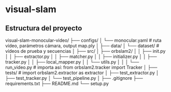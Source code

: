 # visual-slam


## Estructura del proyecto
visual-slam-monocular-video/
├── configs/
│ └── monocular.yaml # ruta vídeo, parámetros cámara, output map.ply
│
├── data/
│ └── dataset/ # vídeos de prueba y secuencias
│
├── src/
│ ├── orbslam2/
│ │ ├── init.py
│ │ ├── extractor.py
│ │ ├── matcher.py
│ │ ├── initializer.py
│ │ ├── tracker.py
│ │ ├── local_mapper.py
│ │ └── utils.py
│ │
│ └── run_video.py # importa así: from orbslam2.tracker import Tracker
│
├── tests/ # import orbslam2.extractor as extractor
│ ├── test_extractor.py
│ ├── test_tracker.py
│ └── test_pipeline.py
│
├── .gitignore
├── requirements.txt
├── README.md
└── setup.py
